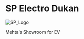# SP Electro Dukan

![SP_Logo](https://github.com/user-attachments/assets/49de3759-98ee-4f5f-a1e3-63c381d4c55a)

Mehta's Showroom for EV 

